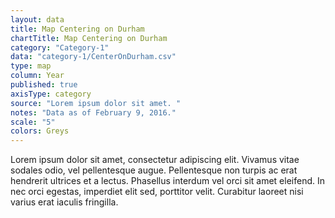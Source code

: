 ```yaml
---
layout: data
title: Map Centering on Durham
chartTitle: Map Centering on Durham
category: "Category-1"
data: "category-1/CenterOnDurham.csv"
type: map
column: Year
published: true
axisType: category
source: "Lorem ipsum dolor sit amet. "
notes: "Data as of February 9, 2016."
scale: "5"
colors: Greys
---
```


Lorem ipsum dolor sit amet, consectetur adipiscing elit. Vivamus vitae sodales odio, vel pellentesque augue. Pellentesque non turpis ac erat hendrerit ultrices et a lectus. Phasellus interdum vel orci sit amet eleifend. In nec orci egestas, imperdiet elit sed, porttitor velit. Curabitur laoreet nisi varius erat iaculis fringilla.